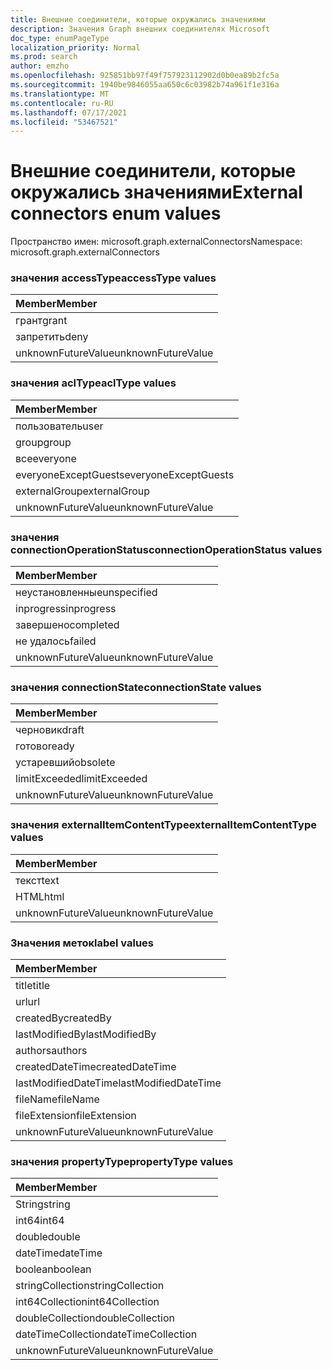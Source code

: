 ```yaml
---
title: Внешние соединители, которые окружались значениями
description: Значения Graph внешних соединителях Microsoft
doc_type: enumPageType
localization_priority: Normal
ms.prod: search
author: emzho
ms.openlocfilehash: 925851bb97f49f757923112902d0b0ea89b2fc5a
ms.sourcegitcommit: 1940be9846055aa650c6c03982b74a961f1e316a
ms.translationtype: MT
ms.contentlocale: ru-RU
ms.lasthandoff: 07/17/2021
ms.locfileid: "53467521"
---
```

# <a name="external-connectors-enum-values"></a><span data-ttu-id="d1815-103">Внешние соединители, которые окружались значениями</span><span class="sxs-lookup"><span data-stu-id="d1815-103">External connectors enum values</span></span>

<span data-ttu-id="d1815-104">Пространство имен: microsoft.graph.externalConnectors</span><span class="sxs-lookup"><span data-stu-id="d1815-104">Namespace: microsoft.graph.externalConnectors</span></span>

### <a name="accesstype-values"></a><span data-ttu-id="d1815-105">значения accessType</span><span class="sxs-lookup"><span data-stu-id="d1815-105">accessType values</span></span>

| <span data-ttu-id="d1815-106">Member</span><span class="sxs-lookup"><span data-stu-id="d1815-106">Member</span></span>
|:--------------
| <span data-ttu-id="d1815-107">грант</span><span class="sxs-lookup"><span data-stu-id="d1815-107">grant</span></span>
| <span data-ttu-id="d1815-108">запретить</span><span class="sxs-lookup"><span data-stu-id="d1815-108">deny</span></span>
| <span data-ttu-id="d1815-109">unknownFutureValue</span><span class="sxs-lookup"><span data-stu-id="d1815-109">unknownFutureValue</span></span>

### <a name="acltype-values"></a><span data-ttu-id="d1815-110">значения aclType</span><span class="sxs-lookup"><span data-stu-id="d1815-110">aclType values</span></span>

| <span data-ttu-id="d1815-111">Member</span><span class="sxs-lookup"><span data-stu-id="d1815-111">Member</span></span>
|:--------------
| <span data-ttu-id="d1815-112">пользователь</span><span class="sxs-lookup"><span data-stu-id="d1815-112">user</span></span>
| <span data-ttu-id="d1815-113">group</span><span class="sxs-lookup"><span data-stu-id="d1815-113">group</span></span>
| <span data-ttu-id="d1815-114">все</span><span class="sxs-lookup"><span data-stu-id="d1815-114">everyone</span></span>
| <span data-ttu-id="d1815-115">everyoneExceptGuests</span><span class="sxs-lookup"><span data-stu-id="d1815-115">everyoneExceptGuests</span></span>
| <span data-ttu-id="d1815-116">externalGroup</span><span class="sxs-lookup"><span data-stu-id="d1815-116">externalGroup</span></span>
| <span data-ttu-id="d1815-117">unknownFutureValue</span><span class="sxs-lookup"><span data-stu-id="d1815-117">unknownFutureValue</span></span>


### <a name="connectionoperationstatus-values"></a><span data-ttu-id="d1815-118">значения connectionOperationStatus</span><span class="sxs-lookup"><span data-stu-id="d1815-118">connectionOperationStatus values</span></span>

| <span data-ttu-id="d1815-119">Member</span><span class="sxs-lookup"><span data-stu-id="d1815-119">Member</span></span>
|:--------------
| <span data-ttu-id="d1815-120">неустановленные</span><span class="sxs-lookup"><span data-stu-id="d1815-120">unspecified</span></span>
| <span data-ttu-id="d1815-121">inprogress</span><span class="sxs-lookup"><span data-stu-id="d1815-121">inprogress</span></span>
| <span data-ttu-id="d1815-122">завершено</span><span class="sxs-lookup"><span data-stu-id="d1815-122">completed</span></span>
| <span data-ttu-id="d1815-123">не удалось</span><span class="sxs-lookup"><span data-stu-id="d1815-123">failed</span></span>
| <span data-ttu-id="d1815-124">unknownFutureValue</span><span class="sxs-lookup"><span data-stu-id="d1815-124">unknownFutureValue</span></span>

### <a name="connectionstate-values"></a><span data-ttu-id="d1815-125">значения connectionState</span><span class="sxs-lookup"><span data-stu-id="d1815-125">connectionState values</span></span>

|<span data-ttu-id="d1815-126">Member</span><span class="sxs-lookup"><span data-stu-id="d1815-126">Member</span></span>
|:--------------
| <span data-ttu-id="d1815-127">черновик</span><span class="sxs-lookup"><span data-stu-id="d1815-127">draft</span></span>
| <span data-ttu-id="d1815-128">готово</span><span class="sxs-lookup"><span data-stu-id="d1815-128">ready</span></span>
| <span data-ttu-id="d1815-129">устаревший</span><span class="sxs-lookup"><span data-stu-id="d1815-129">obsolete</span></span>
| <span data-ttu-id="d1815-130">limitExceeded</span><span class="sxs-lookup"><span data-stu-id="d1815-130">limitExceeded</span></span>
| <span data-ttu-id="d1815-131">unknownFutureValue</span><span class="sxs-lookup"><span data-stu-id="d1815-131">unknownFutureValue</span></span>

### <a name="externalitemcontenttype-values"></a><span data-ttu-id="d1815-132">значения externalItemContentType</span><span class="sxs-lookup"><span data-stu-id="d1815-132">externalItemContentType values</span></span>

| <span data-ttu-id="d1815-133">Member</span><span class="sxs-lookup"><span data-stu-id="d1815-133">Member</span></span>
|:--------------
| <span data-ttu-id="d1815-134">текст</span><span class="sxs-lookup"><span data-stu-id="d1815-134">text</span></span>
| <span data-ttu-id="d1815-135">HTML</span><span class="sxs-lookup"><span data-stu-id="d1815-135">html</span></span>
| <span data-ttu-id="d1815-136">unknownFutureValue</span><span class="sxs-lookup"><span data-stu-id="d1815-136">unknownFutureValue</span></span>

### <a name="label-values"></a><span data-ttu-id="d1815-137">Значения меток</span><span class="sxs-lookup"><span data-stu-id="d1815-137">label values</span></span>

| <span data-ttu-id="d1815-138">Member</span><span class="sxs-lookup"><span data-stu-id="d1815-138">Member</span></span>
|:--------------
| <span data-ttu-id="d1815-139">title</span><span class="sxs-lookup"><span data-stu-id="d1815-139">title</span></span>
| <span data-ttu-id="d1815-140">url</span><span class="sxs-lookup"><span data-stu-id="d1815-140">url</span></span>
| <span data-ttu-id="d1815-141">createdBy</span><span class="sxs-lookup"><span data-stu-id="d1815-141">createdBy</span></span>
| <span data-ttu-id="d1815-142">lastModifiedBy</span><span class="sxs-lookup"><span data-stu-id="d1815-142">lastModifiedBy</span></span>
| <span data-ttu-id="d1815-143">authors</span><span class="sxs-lookup"><span data-stu-id="d1815-143">authors</span></span>
| <span data-ttu-id="d1815-144">createdDateTime</span><span class="sxs-lookup"><span data-stu-id="d1815-144">createdDateTime</span></span>
| <span data-ttu-id="d1815-145">lastModifiedDateTime</span><span class="sxs-lookup"><span data-stu-id="d1815-145">lastModifiedDateTime</span></span>
| <span data-ttu-id="d1815-146">fileName</span><span class="sxs-lookup"><span data-stu-id="d1815-146">fileName</span></span>
| <span data-ttu-id="d1815-147">fileExtension</span><span class="sxs-lookup"><span data-stu-id="d1815-147">fileExtension</span></span>
| <span data-ttu-id="d1815-148">unknownFutureValue</span><span class="sxs-lookup"><span data-stu-id="d1815-148">unknownFutureValue</span></span>

### <a name="propertytype-values"></a><span data-ttu-id="d1815-149">значения propertyType</span><span class="sxs-lookup"><span data-stu-id="d1815-149">propertyType values</span></span>

| <span data-ttu-id="d1815-150">Member</span><span class="sxs-lookup"><span data-stu-id="d1815-150">Member</span></span>
|:--------------
| <span data-ttu-id="d1815-151">String</span><span class="sxs-lookup"><span data-stu-id="d1815-151">string</span></span>
| <span data-ttu-id="d1815-152">int64</span><span class="sxs-lookup"><span data-stu-id="d1815-152">int64</span></span>
| <span data-ttu-id="d1815-153">double</span><span class="sxs-lookup"><span data-stu-id="d1815-153">double</span></span>
| <span data-ttu-id="d1815-154">dateTime</span><span class="sxs-lookup"><span data-stu-id="d1815-154">dateTime</span></span>
| <span data-ttu-id="d1815-155">boolean</span><span class="sxs-lookup"><span data-stu-id="d1815-155">boolean</span></span>
| <span data-ttu-id="d1815-156">stringCollection</span><span class="sxs-lookup"><span data-stu-id="d1815-156">stringCollection</span></span>
| <span data-ttu-id="d1815-157">int64Collection</span><span class="sxs-lookup"><span data-stu-id="d1815-157">int64Collection</span></span>
| <span data-ttu-id="d1815-158">doubleCollection</span><span class="sxs-lookup"><span data-stu-id="d1815-158">doubleCollection</span></span>
| <span data-ttu-id="d1815-159">dateTimeCollection</span><span class="sxs-lookup"><span data-stu-id="d1815-159">dateTimeCollection</span></span>
| <span data-ttu-id="d1815-160">unknownFutureValue</span><span class="sxs-lookup"><span data-stu-id="d1815-160">unknownFutureValue</span></span>

<!--
{
  "type": "#page.annotation",
  "namespace": "microsoft.graph.externalConnectors"
}
-->



